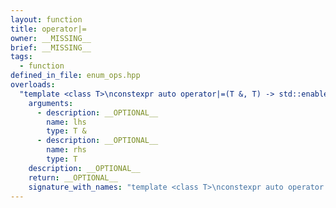 ```yaml
---
layout: function
title: operator|=
owner: __MISSING__
brief: __MISSING__
tags:
  - function
defined_in_file: enum_ops.hpp
overloads:
  "template <class T>\nconstexpr auto operator|=(T &, T) -> std::enable_if_t<stlab::implementation::has_enabled_bitmask<T>, T &>":
    arguments:
      - description: __OPTIONAL__
        name: lhs
        type: T &
      - description: __OPTIONAL__
        name: rhs
        type: T
    description: __OPTIONAL__
    return: __OPTIONAL__
    signature_with_names: "template <class T>\nconstexpr auto operator|=(T & lhs, T rhs) -> std::enable_if_t<stlab::implementation::has_enabled_bitmask<T>, T &>"
---
```

